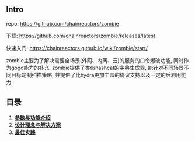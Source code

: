 ## Intro

repo: https://github.com/chainreactors/zombie

下载:  https://github.com/chainreactors/zombie/releases/latest

快速入门: https://chainreactors.github.io/wiki/zombie/start/

zombie主要为了解决需要全场景(外网、内网、云)的服务的口令爆破功能, 同时作为gogo能力的补充. zombie提供了类似hashcat的字典生成器, 能针对不同场景不同目标定制扫描策略, 并提供了比hydra更加丰富的协议支持以及一定的后利用能力.



## 目录



1. [**参数与功能介绍**](/wiki/zombie/start)
2. [**设计理念与解决方案**](/wiki/zombie/design)
3. [**最佳实践**](/wiki/spray/do)
